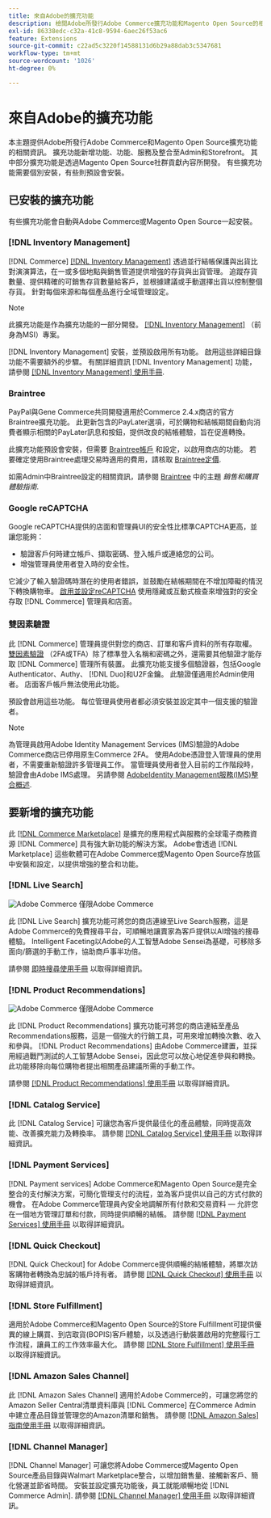```yaml
---
title: 來自Adobe的擴充功能
description: 檢閱Adobe所發行Adobe Commerce擴充功能和Magento Open Source的相關資訊。
exl-id: 86338edc-c32a-41c8-9594-6aec26f53ac6
feature: Extensions
source-git-commit: c22ad5c3220f14588131d6b29a88dab3c5347681
workflow-type: tm+mt
source-wordcount: '1026'
ht-degree: 0%

---
```


# 來自Adobe的擴充功能

本主題提供Adobe所發行Adobe Commerce和Magento Open Source擴充功能的相關資訊。 擴充功能新增功能、功能、服務及整合至Admin和Storefront。 其中部分擴充功能是透過Magento Open Source社群貢獻內容所開發。 有些擴充功能需要個別安裝，有些則預設會安裝。

## 已安裝的擴充功能

有些擴充功能會自動與Adobe Commerce或Magento Open Source一起安裝。

### [!DNL Inventory Management]

[!DNL Commerce] [[!DNL Inventory Management]](../inventory-management/introduction.md) 透過並行結帳保護與出貨比對演演算法，在一或多個地點與銷售管道提供增強的存貨與出貨管理。 追蹤存貨數量、提供精確的可銷售存貨數量給客戶，並根據建議或手動選擇出貨以控制整個存貨。 針對每個來源和每個產品進行全域管理設定。

>[!NOTE]
>
>此擴充功能是作為擴充功能的一部分開發。 [[!DNL Inventory Management]](https://github.com/magento/inventory) （前身為MSI）專案。

[!DNL Inventory Management] 安裝，並預設啟用所有功能。 啟用這些詳細目錄功能不需要額外的步驟。 有關詳細資訊 [!DNL Inventory Management] 功能，請參閱 [[!DNL Inventory Management] 使用手冊](../inventory-management/guide-overview.md).

### Braintree

PayPal與Gene Commerce共同開發適用於Commerce 2.4.x商店的官方Braintree擴充功能。 此更新包含的PayLater選項，可於購物和結帳期間自動向消費者顯示相關的PayLater訊息和按鈕，提供改良的結帳體驗，旨在促進轉換。

此擴充功能預設會安裝，但需要 [Braintree帳戶](https://www.braintreepayments.com/) 和設定，以啟用商店的功能。 若要確定使用Braintree處理交易時適用的費用，請核取 [Braintree定價](https://www.braintreepayments.com/braintree-pricing).

如需Admin中Braintree設定的相關資訊，請參閱 [Braintree](../stores-purchase/braintree.md) 中的主題 _銷售和購買體驗指南_.

### Google reCAPTCHA

Google reCAPTCHA提供的店面和管理員UI的安全性比標準CAPTCHA更高，並讓您能夠：

- 驗證客戶何時建立帳戶、擷取密碼、登入帳戶或連絡您的公司。
- 增強管理員使用者登入時的安全性。

它減少了輸入驗證碼時潛在的使用者錯誤，並鼓勵在結帳期間在不增加障礙的情況下轉換購物車。 [啟用並設定reCAPTCHA](../systems/security-google-recaptcha.md) 使用隱藏或互動式檢查來增強對的安全存取 [!DNL Commerce] 管理員和店面。

### 雙因素驗證

此 [!DNL Commerce] 管理員提供對您的商店、訂單和客戶資料的所有存取權。 [雙因素驗證](../systems/security-two-factor-authentication.md) （2FA或TFA）除了標準登入名稱和密碼之外，還需要其他驗證才能存取 [!DNL Commerce] 管理所有裝置。 此擴充功能支援多個驗證器，包括Google Authenticator、Authy、 [!DNL Duo]和U2F金鑰。 此驗證僅適用於Admin使用者。 店面客戶帳戶無法使用此功能。

預設會啟用這些功能。 每位管理員使用者都必須安裝並設定其中一個支援的驗證者。

>[!NOTE]
>
>為管理員啟用Adobe Identity Management Services (IMS)驗證的Adobe Commerce商店已停用原生Commerce 2FA。 使用Adobe憑證登入管理員的使用者，不需要重新驗證許多管理員工作。 當管理員使用者登入目前的工作階段時，驗證會由Adobe IMS處理。 另請參閱 [AdobeIdentity Management服務(IMS)整合概述](./adobe-ims-integration-overview.md).

## 要新增的擴充功能

此 [[!DNL Commerce Marketplace]](https://marketplace.magento.com/) 是擴充的應用程式與服務的全球電子商務資源 [!DNL Commerce] 具有強大新功能的解決方案。 Adobe會透過 [!DNL Marketplace] 這些軟體可在Adobe Commerce或Magento Open Source存放區中安裝和設定，以提供增強的整合和功能。

### [!DNL Live Search]

![Adobe Commerce](../assets/adobe-logo.svg) 僅限Adobe Commerce

此 [!DNL Live Search] 擴充功能可將您的商店連線至Live Search服務，這是Adobe Commerce的免費搜尋平台，可順暢地讓賣家為客戶提供以AI增強的搜尋體驗。 Intelligent Faceting以Adobe的人工智慧Adobe Sensei為基礎，可移除多面向/篩選的手動工作，協助商戶事半功倍。

請參閱 [即時搜尋使用手冊](https://experienceleague.adobe.com/docs/commerce-merchant-services/live-search/guide-overview.html) 以取得詳細資訊。

### [!DNL Product Recommendations]

![Adobe Commerce](../assets/adobe-logo.svg) 僅限Adobe Commerce

此 [!DNL Product Recommendations] 擴充功能可將您的商店連結至產品Recommendations服務，這是一個強大的行銷工具，可用來增加轉換次數、收入和參與。 [!DNL Product Recommendations] 由Adobe Commerce建置，並採用經過戰鬥測試的人工智慧Adobe Sensei，因此您可以放心地促進參與和轉換。 此功能移除向每位購物者提出相關產品建議所需的手動工作。

請參閱 [[!DNL Product Recommendations] 使用手冊](https://experienceleague.adobe.com/docs/commerce-merchant-services/product-recommendations/guide-overview.html?lang=en) 以取得詳細資訊。

### [!DNL Catalog Service]

此 [!DNL Catalog Service] 可讓您為客戶提供最佳化的產品體驗，同時提高效能、改善擴充能力及轉換率。 請參閱 [[!DNL Catalog Service] 使用手冊](https://experienceleague.adobe.com/docs/commerce-merchant-services/catalog-service/guide-overview.html) 以取得詳細資訊。

### [!DNL Payment Services]

[!DNL Payment services] Adobe Commerce和Magento Open Source是完全整合的支付解決方案，可簡化管理支付的流程，並為客戶提供以自己的方式付款的機會。 在Adobe Commerce管理員內安全地調解所有付款和交易資料 — 允許您在一個地方管理訂單和付款，同時提供順暢的結帳。 請參閱 [[!DNL Payment Services] 使用手冊](https://experienceleague.adobe.com/docs/commerce-merchant-services/payment-services/guide-overview.html) 以取得詳細資訊。

### [!DNL Quick Checkout]

[!DNL Quick Checkout] for Adobe Commerce提供順暢的結帳體驗，將單次訪客購物者轉換為忠誠的帳戶持有者。
請參閱 [[!DNL Quick Checkout] 使用手冊](https://experienceleague.adobe.com/docs/commerce-merchant-services/quick-checkout/overview.html) 以取得詳細資訊。

### [!DNL Store Fulfillment]

適用於Adobe Commerce和Magento Open Source的Store Fulfillment可提供優異的線上購買、到店取貨(BOPIS)客戶體驗，以及透過行動裝置啟用的完整履行工作流程，讓員工的工作效率最大化。 請參閱 [[!DNL Store Fulfillment] 使用手冊](https://experienceleague.adobe.com/docs/commerce-merchant-services/store-fulfillment/guide-overview.html) 以取得詳細資訊。

### [!DNL Amazon Sales Channel]

此 [!DNL Amazon Sales Channel] 適用於Adobe Commerce的，可讓您將您的Amazon Seller Central清單資料庫與 [!DNL Commerce] 在Commerce Admin中建立產品目錄並管理您的Amazon清單和銷售。 請參閱 [[!DNL Amazon Sales] 指南使用手冊](https://experienceleague.adobe.com/docs/commerce-channels/amazon/guide-overview.html) 以取得詳細資訊。

### [!DNL Channel Manager]

[!DNL Channel Manager] 可讓您將Adobe Commerce或Magento Open Source產品目錄與Walmart Marketplace整合，以增加銷售量、接觸新客戶、簡化營運並節省時間。 安裝並設定擴充功能後，員工就能順暢地從 [!DNL Commerce Admin]. 請參閱 [[!DNL Channel Manager] 使用手冊](https://experienceleague.adobe.com/docs/commerce-channels/channel-manager/guide-overview.html) 以取得詳細資訊。
